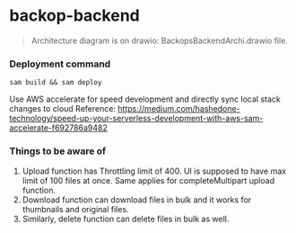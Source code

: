 # backop-backend


> Architecture diagram is on drawio: BackopsBackendArchi.drawio file.

### Deployment command

```
sam build && sam deploy
```

Use AWS accelerate for speed development and directly sync local stack changes to cloud
Reference: https://medium.com/hashedone-technology/speed-up-your-serverless-development-with-aws-sam-accelerate-f692786a9482


### Things to be aware of 

1. Upload function has Throttling limit of 400. UI is supposed to have max limit of 100 files at once. Same applies for completeMultipart upload function.
2. Download function can download files in bulk and it works for thumbnails and original files. 
3. Similarly, delete function can delete files in bulk as well. 
